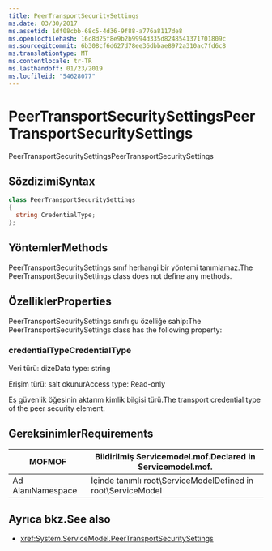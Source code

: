 ```yaml
---
title: PeerTransportSecuritySettings
ms.date: 03/30/2017
ms.assetid: 1df08cbb-68c5-4d36-9f88-a776a8117de8
ms.openlocfilehash: 16c8d25f8e9b2b9994d335d8248541371701809c
ms.sourcegitcommit: 6b308cf6d627d78ee36dbbae8972a310ac7fd6c8
ms.translationtype: MT
ms.contentlocale: tr-TR
ms.lasthandoff: 01/23/2019
ms.locfileid: "54628077"
---
```

# <a name="peertransportsecuritysettings"></a><span data-ttu-id="dec52-102">PeerTransportSecuritySettings</span><span class="sxs-lookup"><span data-stu-id="dec52-102">PeerTransportSecuritySettings</span></span>
<span data-ttu-id="dec52-103">PeerTransportSecuritySettings</span><span class="sxs-lookup"><span data-stu-id="dec52-103">PeerTransportSecuritySettings</span></span>  
  
## <a name="syntax"></a><span data-ttu-id="dec52-104">Sözdizimi</span><span class="sxs-lookup"><span data-stu-id="dec52-104">Syntax</span></span>  
  
```csharp
class PeerTransportSecuritySettings  
{  
  string CredentialType;  
};  
```  
  
## <a name="methods"></a><span data-ttu-id="dec52-105">Yöntemler</span><span class="sxs-lookup"><span data-stu-id="dec52-105">Methods</span></span>  
 <span data-ttu-id="dec52-106">PeerTransportSecuritySettings sınıf herhangi bir yöntemi tanımlamaz.</span><span class="sxs-lookup"><span data-stu-id="dec52-106">The PeerTransportSecuritySettings class does not define any methods.</span></span>  
  
## <a name="properties"></a><span data-ttu-id="dec52-107">Özellikler</span><span class="sxs-lookup"><span data-stu-id="dec52-107">Properties</span></span>  
 <span data-ttu-id="dec52-108">PeerTransportSecuritySettings sınıfı şu özelliğe sahip:</span><span class="sxs-lookup"><span data-stu-id="dec52-108">The PeerTransportSecuritySettings class has the following property:</span></span>  
  
### <a name="credentialtype"></a><span data-ttu-id="dec52-109">credentialType</span><span class="sxs-lookup"><span data-stu-id="dec52-109">CredentialType</span></span>  
 <span data-ttu-id="dec52-110">Veri türü: dize</span><span class="sxs-lookup"><span data-stu-id="dec52-110">Data type: string</span></span>  
  
 <span data-ttu-id="dec52-111">Erişim türü: salt okunur</span><span class="sxs-lookup"><span data-stu-id="dec52-111">Access type: Read-only</span></span>  
  
 <span data-ttu-id="dec52-112">Eş güvenlik öğesinin aktarım kimlik bilgisi türü.</span><span class="sxs-lookup"><span data-stu-id="dec52-112">The transport credential type of the peer security element.</span></span>  
  
## <a name="requirements"></a><span data-ttu-id="dec52-113">Gereksinimler</span><span class="sxs-lookup"><span data-stu-id="dec52-113">Requirements</span></span>  
  
|<span data-ttu-id="dec52-114">MOF</span><span class="sxs-lookup"><span data-stu-id="dec52-114">MOF</span></span>|<span data-ttu-id="dec52-115">Bildirilmiş Servicemodel.mof.</span><span class="sxs-lookup"><span data-stu-id="dec52-115">Declared in Servicemodel.mof.</span></span>|  
|---------|-----------------------------------|  
|<span data-ttu-id="dec52-116">Ad Alanı</span><span class="sxs-lookup"><span data-stu-id="dec52-116">Namespace</span></span>|<span data-ttu-id="dec52-117">İçinde tanımlı root\ServiceModel</span><span class="sxs-lookup"><span data-stu-id="dec52-117">Defined in root\ServiceModel</span></span>|  
  
## <a name="see-also"></a><span data-ttu-id="dec52-118">Ayrıca bkz.</span><span class="sxs-lookup"><span data-stu-id="dec52-118">See also</span></span>
- <xref:System.ServiceModel.PeerTransportSecuritySettings>

